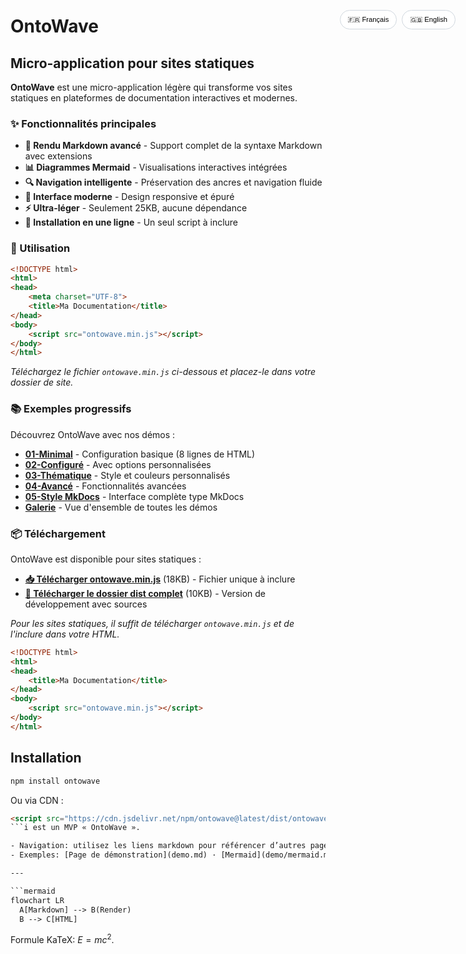 # OntoWave

<div id="lang-fr" class="lang-content">

## Micro-application pour sites statiques

**OntoWave** est une micro-application légère qui transforme vos sites statiques en plateformes de documentation interactives et modernes.

### ✨ Fonctionnalités principales

- **📝 Rendu Markdown avancé** - Support complet de la syntaxe Markdown avec extensions
- **📊 Diagrammes Mermaid** - Visualisations interactives intégrées
- **🔍 Navigation intelligente** - Préservation des ancres et navigation fluide
- **🎨 Interface moderne** - Design responsive et épuré
- **⚡ Ultra-léger** - Seulement 25KB, aucune dépendance
- **🚀 Installation en une ligne** - Un seul script à inclure

### 🎯 Utilisation

```html
<!DOCTYPE html>
<html>
<head>
    <meta charset="UTF-8">
    <title>Ma Documentation</title>
</head>
<body>
    <script src="ontowave.min.js"></script>
</body>
</html>
```

*Téléchargez le fichier `ontowave.min.js` ci-dessous et placez-le dans votre dossier de site.*

### 📚 Exemples progressifs

Découvrez OntoWave avec nos démos :

- [**01-Minimal**](01-minimal.html) - Configuration basique (8 lignes de HTML)
- [**02-Configuré**](02-basic-config.html) - Avec options personnalisées
- [**03-Thématique**](03-dark-theme.html) - Style et couleurs personnalisés
- [**04-Avancé**](04-advanced-config.html) - Fonctionnalités avancées
- [**05-Style MkDocs**](05-mkdocs-style.html) - Interface complète type MkDocs
- [**Galerie**](gallery.html) - Vue d'ensemble de toutes les démos

### 📦 Téléchargement

OntoWave est disponible pour sites statiques :

- **[📥 Télécharger ontowave.min.js](ontowave.min.js)** (18KB) - Fichier unique à inclure
- **[📁 Télécharger le dossier dist complet](dist.tar.gz)** (10KB) - Version de développement avec sources

*Pour les sites statiques, il suffit de télécharger `ontowave.min.js` et de l'inclure dans votre HTML.*

</div>

<div id="lang-en" class="lang-content" style="display: none;">

## Micro-application for static sites

**OntoWave** is a lightweight micro-application that transforms your static sites into interactive and modern documentation platforms.

### ✨ Key Features

- **📝 Advanced Markdown rendering** - Full Markdown syntax support with extensions
- **📊 Mermaid diagrams** - Integrated interactive visualizations
- **🔍 Smart navigation** - Anchor preservation and smooth navigation
- **🎨 Modern interface** - Responsive and clean design
- **⚡ Ultra-lightweight** - Only 25KB, zero dependencies
- **🚀 One-line installation** - Single script include

### 🎯 Usage

```html
<!DOCTYPE html>
<html>
<head>
    <meta charset="UTF-8">
    <title>My Documentation</title>
</head>
<body>
    <script src="ontowave.min.js"></script>
</body>
</html>
```

*Download the `ontowave.min.js` file below and place it in your site folder.*

### 📚 Progressive Examples

Discover OntoWave with our demos:

- [**01-Minimal**](01-minimal.html) - Basic setup (8 lines of HTML)
- [**02-Configured**](02-basic-config.html) - With custom options
- [**03-Themed**](03-dark-theme.html) - Custom styles and colors
- [**04-Advanced**](04-advanced-config.html) - Advanced features
- [**05-MkDocs Style**](05-mkdocs-style.html) - Complete MkDocs-like interface
- [**Gallery**](gallery.html) - Overview of all demos

### 📦 Download

OntoWave is available for static sites:

- **[📥 Download ontowave.min.js](ontowave.min.js)** (18KB) - Single file to include
- **[📁 Download complete dist folder](dist.tar.gz)** (10KB) - Development version with sources

*For static sites, just download `ontowave.min.js` and include it in your HTML.*

</div>

<div class="lang-toggle">
    <button onclick="toggleLang('fr')" id="btn-fr">🇫🇷 Français</button>
    <button onclick="toggleLang('en')" id="btn-en">🇬🇧 English</button>
</div>

<style>
.lang-toggle {
    position: fixed;
    top: 80px;
    right: 20px;
    z-index: 999;
    display: flex;
    gap: 8px;
}

.lang-toggle button {
    padding: 8px 12px;
    border: 1px solid #d0d7de;
    border-radius: 20px;
    background: rgba(255, 255, 255, 0.95);
    backdrop-filter: blur(10px);
    cursor: pointer;
    font-size: 0.8em;
    transition: all 0.2s ease;
}

.lang-toggle button:hover {
    background: #f8f9fa;
    transform: translateY(-1px);
}

.lang-toggle button.active {
    background: #0969da;
    color: white;
    border-color: #0969da;
}

.lang-content {
    transition: opacity 0.3s ease;
}
</style>

<script>
// Détection automatique de la langue du navigateur
function detectLanguage() {
    const userLang = navigator.language || navigator.userLanguage;
    return userLang.startsWith('fr') ? 'fr' : 'en';
}

// Fonction pour changer de langue
function toggleLang(lang) {
    // Masquer tous les contenus
    document.querySelectorAll('.lang-content').forEach(el => {
        el.style.display = 'none';
    });
    
    // Afficher le contenu de la langue sélectionnée
    document.getElementById('lang-' + lang).style.display = 'block';
    
    // Mettre à jour les boutons
    document.querySelectorAll('.lang-toggle button').forEach(btn => {
        btn.classList.remove('active');
    });
    document.getElementById('btn-' + lang).classList.add('active');
    
    // Sauvegarder la préférence
    localStorage.setItem('ontowave-lang', lang);
}

// Initialisation au chargement
document.addEventListener('DOMContentLoaded', function() {
    // Récupérer la langue sauvegardée ou détecter automatiquement
    const savedLang = localStorage.getItem('ontowave-lang');
    const lang = savedLang || detectLanguage();
    
    // Appliquer la langue
    toggleLang(lang);
});
</script>

```html
<!DOCTYPE html>
<html>
<head>
    <title>Ma Documentation</title>
</head>
<body>
    <script src="ontowave.min.js"></script>
</body>
</html>
```

## Installation

```bash
npm install ontowave
```

Ou via CDN :

```html
<script src="https://cdn.jsdelivr.net/npm/ontowave@latest/dist/ontowave.min.js"></script>
```i est un MVP « OntoWave ».

- Navigation: utilisez les liens markdown pour référencer d’autres pages.
- Exemples: [Page de démonstration](demo.md) · [Mermaid](demo/mermaid.md) · [PlantUML](demo/plantuml.md)

---

```mermaid
flowchart LR
  A[Markdown] --> B(Render)
  B --> C[HTML]
```

Formule KaTeX: $E = mc^2$.
